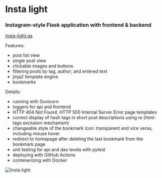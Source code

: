 # Insta light

### Instagram-style Flask application with frontend & backend
[insta-light.ga](http://insta-light.ga)

Features:
 - post list view
 - single post view
 - clickable images and buttons
 - filtering posts by tag, author, and entered text
 - jinja2 template engine
 - bookmarks

Details:
- running with Gunicorn
- loggers for api and frontend
- HTTP 404 Not Found, HTTP 500 Internal Server Error page templates
- correct display of hash tags in short post descriptions using re (html-tags exclusion mechanism)
- changeable style of the bookmark icon: transparent and vice versa, including mouse hover
- redirect to homepage after deleting the last bookmark from the bookmark page
- unit testing for api and dao levels with pytest
- deploying with GitHub Actions
- contenerizing with Docker

![Insta light](https://user-images.githubusercontent.com/106608272/208000166-77d9e37d-6fa9-42d8-877b-ead4d1300b67.gif)
